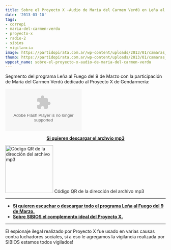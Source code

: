 ```yaml
---
title: Sobre el Proyecto X -Audio de María del Carmen Verdú en Leña al Fuego
date: '2013-03-10'
tags:
- correpi
- maria-del-carmen-verdu
- proyecto-x
- radio-2
- sibios
- vigilancia
image: https://partidopirata.com.ar/wp-content/uploads/2013/01/camaras_vigilancia.jpg
thumb: https://partidopirata.com.ar/wp-content/uploads/2013/01/camaras_vigilancia-150x150.jpg
wppost_name: sobre-el-proyecto-x-audio-de-maria-del-carmen-verdu
---
```


Segmento del programa Leña al Fuego del 9 de Marzo con la participación de María del Carmen Verdú dedicado al Proyecto X de Gendarmería:

<object id="player1855083" width="240" height="133" classid="clsid:d27cdb6e-ae6d-11cf-96b8-444553540000" codebase="http://download.macromedia.com/pub/shockwave/cabs/flash/swflash.cab#version=6,0,40,0"><param name="AllowScriptAccess" value="always" /><param name="allowFullScreen" value="true" /><param name="wmode" value="transparent" /><param name="src" value="http://www.ivoox.com/playerivoox_ee_1855083_1.html" /><param name="allowfullscreen" value="true" /><param name="allowscriptaccess" value="always" /><embed id="player1855083" width="240" height="133" type="application/x-shockwave-flash" src="http://www.ivoox.com/playerivoox_ee_1855083_1.html" AllowScriptAccess="always" allowFullScreen="true" wmode="transparent" allowfullscreen="true" allowscriptaccess="always" /></object>
<p style="text-align: center;"><strong><a href="http://www.ivoox.com/maria-del-carmen-verdu-lena-al-fuego_md_1855083_1.mp3" target="_blank">Si quieren descargar el archvio mp3</a></strong></p>


<a href="https://partidopirata.com.ar/wp-content/uploads/2013/03/chart5.png"><img class="size-full wp-image-8712" alt="Código QR de la dirección del archivo mp3" src="https://partidopirata.com.ar/wp-content/uploads/2013/03/chart5.png" width="150" height="150" /></a> Código QR de la dirección del archivo mp3


<hr />

<ul>
	<li><strong><a href="http://partido-pirata.blogspot.com/2013/03/lena-al-fuego-del-9-de-marzo.html" target="_blank">Si quieren escuchar o descargar todo el programa Leña al Fuego del 9 de Marzo.</a></strong></li>
	<li><strong><a href="https://partidopirata.com.ar/8676/sibios-un-genial-complemento-para-el-proyecto-x">Sobre SIBIOS el complemento ideal del Proyecto X.</a></strong></li>
</ul>

<hr />

El espionaje ilegal realizado por Proyecto X fue usado en varias causas contra luchadores sociales, si a eso le agregamos la vigilancia realizada por SIBIOS estamos todos vigilados!
